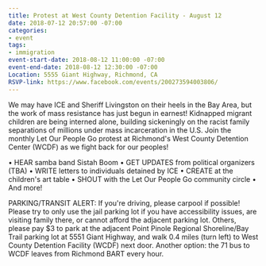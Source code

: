 ```yaml
---
title: Protest at West County Detention Facility - August 12
date: 2018-07-12 20:57:00 -07:00
categories:
- event
tags:
- immigration
event-start-date: 2018-08-12 11:00:00 -07:00
event-end-date: 2018-08-12 12:30:00 -07:00
Location: 5555 Giant Highway, Richmond, CA
RSVP-link: https://www.facebook.com/events/200273594003806/
---
```


We may have ICE and Sheriff Livingston on their heels in the Bay Area, but the work of mass resistance has just begun in earnest! Kidnapped migrant children are being interned alone, building sickeningly on the racist family separations of millions under mass incarceration in the U.S. Join the monthly Let Our People Go protest at Richmond's West County Detention Center (WCDF) as we fight back for our peoples!

• HEAR samba band Sistah Boom
• GET UPDATES from political organizers (TBA)
• WRITE letters to individuals detained by ICE
• CREATE at the children's art table
• SHOUT with the Let Our People Go community circle
• And more!

PARKING/TRANSIT ALERT: If you're driving, please carpool if possible! Please try to only use the jail parking lot if you have accessibility issues, are visiting family there, or cannot afford the adjacent parking lot. Others, please pay $3 to park at the adjacent Point Pinole Regional Shoreline/Bay Trail parking lot at 5551 Giant Highway, and walk 0.4 miles (turn left) to West County Detention Facility (WCDF) next door. Another option: the 71 bus to WCDF leaves from Richmond BART every hour. 